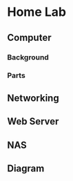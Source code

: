 # Home Lab

## Computer

### Background

### Parts

## Networking

## Web Server

## NAS

## Diagram
